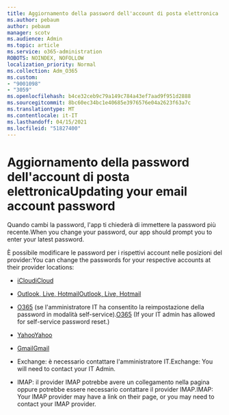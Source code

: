 ```yaml
---
title: Aggiornamento della password dell'account di posta elettronica
ms.author: pebaum
author: pebaum
manager: scotv
ms.audience: Admin
ms.topic: article
ms.service: o365-administration
ROBOTS: NOINDEX, NOFOLLOW
localization_priority: Normal
ms.collection: Adm_O365
ms.custom:
- "9001098"
- "3059"
ms.openlocfilehash: b4ce32ceb9c79a149c784a43ef7aad9f951d2888
ms.sourcegitcommit: 8bc60ec34bc1e40685e3976576e04a2623f63a7c
ms.translationtype: MT
ms.contentlocale: it-IT
ms.lasthandoff: 04/15/2021
ms.locfileid: "51827400"
---
```

# <a name="updating-your-email-account-password"></a><span data-ttu-id="b07be-102">Aggiornamento della password dell'account di posta elettronica</span><span class="sxs-lookup"><span data-stu-id="b07be-102">Updating your email account password</span></span>

<span data-ttu-id="b07be-103">Quando cambi la password, l'app ti chiederà di immettere la password più recente.</span><span class="sxs-lookup"><span data-stu-id="b07be-103">When you change your password, our app should prompt you to enter your latest password.</span></span>

<span data-ttu-id="b07be-104">È possibile modificare le password per i rispettivi account nelle posizioni del provider:</span><span class="sxs-lookup"><span data-stu-id="b07be-104">You can change the passwords for your respective accounts at their provider locations:</span></span>

- [<span data-ttu-id="b07be-105">iCloud</span><span class="sxs-lookup"><span data-stu-id="b07be-105">iCloud</span></span>](https://support.apple.com/HT201487)

- [<span data-ttu-id="b07be-106">Outlook, Live, Hotmail</span><span class="sxs-lookup"><span data-stu-id="b07be-106">Outlook, Live, Hotmail</span></span>](https://account.live.com/password/reset)

- <span data-ttu-id="b07be-107">[O365](https://passwordreset.microsoftonline.com) (se l'amministratore IT ha consentito la reimpostazione della password in modalità self-service).</span><span class="sxs-lookup"><span data-stu-id="b07be-107">[O365](https://passwordreset.microsoftonline.com) (If your IT admin has allowed for self-service password reset.)</span></span>

- [<span data-ttu-id="b07be-108">Yahoo</span><span class="sxs-lookup"><span data-stu-id="b07be-108">Yahoo</span></span>](https://login.yahoo.com/account/challenge/username?done=https%3A%2F%2Fwww.yahoo.com%2F&authMechanism=secondary&chllngnm=base&sessionIndex=QQ--)

- [<span data-ttu-id="b07be-109">Gmail</span><span class="sxs-lookup"><span data-stu-id="b07be-109">Gmail</span></span>](https://support.google.com/mail/answer/41078?co=GENIE.Platform%3DDesktop&hl=en)

- <span data-ttu-id="b07be-110">Exchange: è necessario contattare l'amministratore IT.</span><span class="sxs-lookup"><span data-stu-id="b07be-110">Exchange: You will need to contact your IT Admin.</span></span>

- <span data-ttu-id="b07be-111">IMAP: il provider IMAP potrebbe avere un collegamento nella pagina oppure potrebbe essere necessario contattare il provider IMAP.</span><span class="sxs-lookup"><span data-stu-id="b07be-111">IMAP: Your IMAP provider may have a link on their page, or you may need to contact your IMAP provider.</span></span>